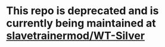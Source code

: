 # This repo is deprecated and is currently being maintained at [slavetrainermod/WT-Silver](https://github.com/slavetrainermod/WT-Silver)
